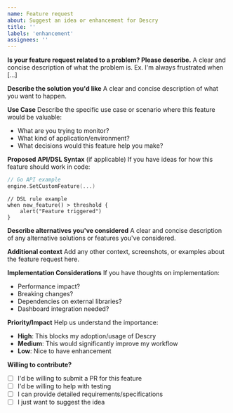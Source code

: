 ```yaml
---
name: Feature request
about: Suggest an idea or enhancement for Descry
title: ''
labels: 'enhancement'
assignees: ''
---
```


**Is your feature request related to a problem? Please describe.**
A clear and concise description of what the problem is. Ex. I'm always frustrated when [...]

**Describe the solution you'd like**
A clear and concise description of what you want to happen.

**Use Case**
Describe the specific use case or scenario where this feature would be valuable:
- What are you trying to monitor?
- What kind of application/environment?
- What decisions would this feature help you make?

**Proposed API/DSL Syntax** (if applicable)
If you have ideas for how this feature should work in code:

```go
// Go API example
engine.SetCustomFeature(...)
```

```dscr
// DSL rule example
when new_feature() > threshold {
    alert("Feature triggered")
}
```

**Describe alternatives you've considered**
A clear and concise description of any alternative solutions or features you've considered.

**Additional context**
Add any other context, screenshots, or examples about the feature request here.

**Implementation Considerations**
If you have thoughts on implementation:
- Performance impact?
- Breaking changes?
- Dependencies on external libraries?
- Dashboard integration needed?

**Priority/Impact**
Help us understand the importance:
- **High**: This blocks my adoption/usage of Descry
- **Medium**: This would significantly improve my workflow  
- **Low**: Nice to have enhancement

**Willing to contribute?**
- [ ] I'd be willing to submit a PR for this feature
- [ ] I'd be willing to help with testing
- [ ] I can provide detailed requirements/specifications
- [ ] I just want to suggest the idea